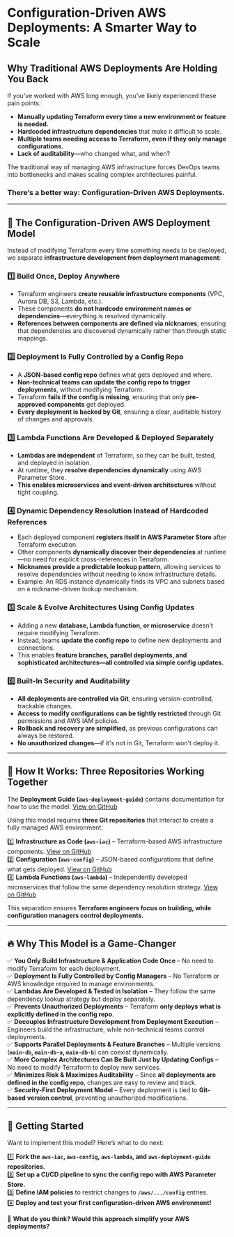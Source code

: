 # **Configuration-Driven AWS Deployments: A Smarter Way to Scale**

## **Why Traditional AWS Deployments Are Holding You Back**

If you've worked with AWS long enough, you’ve likely experienced these pain points:
- **Manually updating Terraform every time a new environment or feature is needed.**
- **Hardcoded infrastructure dependencies** that make it difficult to scale.
- **Multiple teams needing access to Terraform, even if they only manage configurations.**
- **Lack of auditability**—who changed what, and when?

The traditional way of managing AWS infrastructure forces DevOps teams into bottlenecks and makes scaling complex architectures painful.

### **There’s a better way: Configuration-Driven AWS Deployments.**

---

## **🚀 The Configuration-Driven AWS Deployment Model**

Instead of modifying Terraform every time something needs to be deployed, we separate **infrastructure development from deployment management**:

### **1️⃣ Build Once, Deploy Anywhere**
- Terraform engineers **create reusable infrastructure components** (VPC, Aurora DB, S3, Lambda, etc.).
- These components **do not hardcode environment names or dependencies**—everything is resolved dynamically.
- **References between components are defined via nicknames**, ensuring that dependencies are discovered dynamically rather than through static mappings.

### **2️⃣ Deployment Is Fully Controlled by a Config Repo**
- A **JSON-based config repo** defines what gets deployed and where.
- **Non-technical teams can update the config repo to trigger deployments**, without modifying Terraform.
- Terraform **fails if the config is missing**, ensuring that only **pre-approved components** get deployed.
- **Every deployment is backed by Git**, ensuring a clear, auditable history of changes and approvals.

### **3️⃣ Lambda Functions Are Developed & Deployed Separately**
- **Lambdas are independent** of Terraform, so they can be built, tested, and deployed in isolation.
- At runtime, they **resolve dependencies dynamically** using AWS Parameter Store.
- **This enables microservices and event-driven architectures** without tight coupling.

### **4️⃣ Dynamic Dependency Resolution Instead of Hardcoded References**
- Each deployed component **registers itself in AWS Parameter Store** after Terraform execution.
- Other components **dynamically discover their dependencies** at runtime—no need for explicit cross-references in Terraform.
- **Nicknames provide a predictable lookup pattern**, allowing services to resolve dependencies without needing to know infrastructure details.
- Example: An RDS instance dynamically finds its VPC and subnets based on a nickname-driven lookup mechanism.

### **5️⃣ Scale & Evolve Architectures Using Config Updates**
- Adding a new **database, Lambda function, or microservice** doesn’t require modifying Terraform.
- Instead, teams **update the config repo** to define new deployments and connections.
- This enables **feature branches, parallel deployments, and sophisticated architectures—all controlled via simple config updates.**

### **6️⃣ Built-In Security and Auditability**
- **All deployments are controlled via Git**, ensuring version-controlled, trackable changes.
- **Access to modify configurations can be tightly restricted** through Git permissions and AWS IAM policies.
- **Rollback and recovery are simplified**, as previous configurations can always be restored.
- **No unauthorized changes**—if it's not in Git, Terraform won't deploy it.

---

## **📂 How It Works: Three Repositories Working Together**

The **Deployment Guide (`aws-deployment-guide`)** contains documentation for how to use the model. [View on GitHub](https://github.com/tstrall/aws-deployment-guide)  

Using this model requires **three Git repositories** that interact to create a fully managed AWS environment:

1️⃣ **Infrastructure as Code (`aws-iac`)** – Terraform-based AWS infrastructure components. [View on GitHub](https://github.com/tstrall/aws-iac)  
2️⃣ **Configuration (`aws-config`)** – JSON-based configurations that define what gets deployed. [View on GitHub](https://github.com/tstrall/aws-config)  
3️⃣ **Lambda Functions (`aws-lambda`)** – Independently developed microservices that follow the same dependency resolution strategy. [View on GitHub](https://github.com/tstrall/aws-lambda)  

This separation ensures **Terraform engineers focus on building, while configuration managers control deployments.**

---

## **🔥 Why This Model is a Game-Changer**

✅ **You Only Build Infrastructure & Application Code Once** – No need to modify Terraform for each deployment.  
✅ **Deployment Is Fully Controlled by Config Managers** – No Terraform or AWS knowledge required to manage environments.  
✅ **Lambdas Are Developed & Tested in Isolation** – They follow the same dependency lookup strategy but deploy separately.  
✅ **Prevents Unauthorized Deployments** – Terraform **only deploys what is explicitly defined in the config repo**.  
✅ **Decouples Infrastructure Development from Deployment Execution** – Engineers build the infrastructure, while non-technical teams control deployments.  
✅ **Supports Parallel Deployments & Feature Branches** – Multiple versions (**`main-db`, `main-db-a`, `main-db-b`**) can coexist dynamically.  
✅ **More Complex Architectures Can Be Built Just by Updating Configs** – No need to modify Terraform to deploy new services.  
✅ **Minimizes Risk & Maximizes Auditability** – Since **all deployments are defined in the config repo**, changes are easy to review and track.  
✅ **Security-First Deployment Model** – Every deployment is tied to **Git-based version control**, preventing unauthorized modifications.  

---

## **🔧 Getting Started**
Want to implement this model? Here’s what to do next:

1️⃣ **Fork the `aws-iac`, `aws-config`, `aws-lambda`, and `aws-deployment-guide` repositories.**  
2️⃣ **Set up a CI/CD pipeline to sync the config repo with AWS Parameter Store.**  
3️⃣ **Define IAM policies** to restrict changes to **`/aws/.../config`** entries.  
4️⃣ **Deploy and test your first configuration-driven AWS environment!**  

📢 **What do you think? Would this approach simplify your AWS deployments?**

